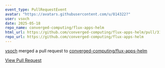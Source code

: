 ```yaml
---
event_type: PullRequestEvent
avatar: "https://avatars.githubusercontent.com/u/814322?"
user: vsoch
date: 2025-05-18
repo_name: converged-computing/flux-apps-helm
html_url: https://github.com/converged-computing/flux-apps-helm/pull/31
repo_url: https://github.com/converged-computing/flux-apps-helm
---
```


<a href='https://github.com/vsoch' target='_blank'>vsoch</a> merged a pull request to <a href='https://github.com/converged-computing/flux-apps-helm' target='_blank'>converged-computing/flux-apps-helm</a>

<a href='https://github.com/converged-computing/flux-apps-helm/pull/31' target='_blank'>View Pull Request</a>